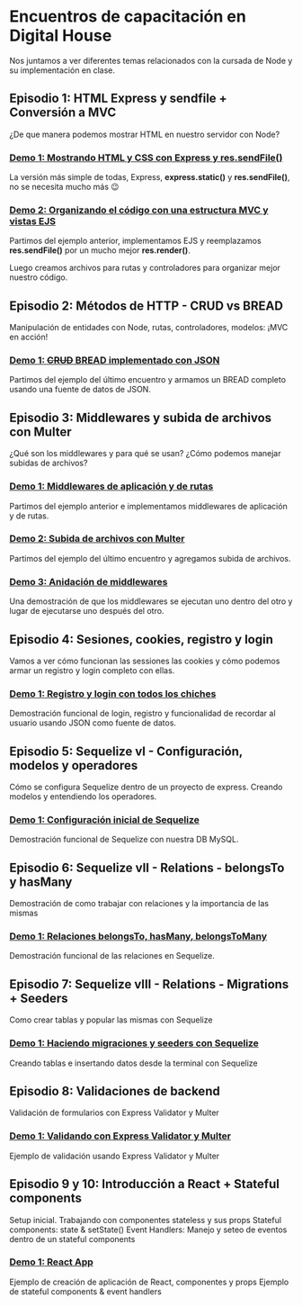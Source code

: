 # Encuentros de capacitación en Digital House

Nos juntamos a ver diferentes temas relacionados con la cursada de Node y su implementación en clase.

## Episodio 1:  HTML Express y sendfile + Conversión a MVC

¿De que manera podemos mostrar HTML en nuestro servidor con Node?

### [Demo 1: Mostrando HTML y CSS con Express y res.sendFile()](e1-01-html-express-sendfile)

La versión más simple de todas, Express, **express.static()** y **res.sendFile()**, no se necesita mucho más :wink:

### [Demo 2: Organizando el código con una estructura MVC y vistas EJS](e1-02-pasaje-a-mvc)

Partimos del ejemplo anterior, implementamos EJS y reemplazamos **res.sendFile()** por un mucho mejor **res.render()**.

Luego creamos archivos para rutas y controladores para organizar mejor nuestro código.

## Episodio 2:  Métodos de HTTP - CRUD vs BREAD

Manipulación de entidades con Node, rutas, controladores, modelos: ¡MVC en acción!

### [Demo 1: ~~CRUD~~ BREAD implementado con JSON](e2-01-json-crud)

Partimos del ejemplo del último encuentro y armamos un BREAD completo usando una fuente de datos de JSON.

## Episodio 3:  Middlewares y subida de archivos con Multer

¿Qué son los middlewares y para qué se usan? ¿Cómo podemos manejar subidas de archivos?

### [Demo 1: Middlewares de aplicación y de rutas](e3-01-middlewares)

Partimos del ejemplo anterior e implementamos middlewares de aplicación y de rutas.

### [Demo 2: Subida de archivos con Multer](e3-02-multer)

Partimos del ejemplo del último encuentro y agregamos subida de archivos.

### [Demo 3: Anidación de middlewares](e3-03-anidado-de-middlewares)

Una demostración de que los middlewares se ejecutan uno dentro del otro y lugar de ejecutarse uno después del otro.

## Episodio 4:  Sesiones, cookies, registro y login

Vamos a ver cómo funcionan las sessiones las cookies y cómo podemos armar un registro y login completo con ellas.

### [Demo 1: Registro y login con todos los chiches](e4-01-session-cookies-login)

Demostración funcional de login, registro y funcionalidad de recordar al usuario usando JSON como fuente de datos.

## Episodio 5:  Sequelize vI - Configuración, modelos y operadores

Cómo se configura Sequelize dentro de un proyecto de express. Creando modelos y entendiendo los operadores.

### [Demo 1: Configuración inicial de Sequelize](e5-01-sequelize-vI)

Demostración funcional de Sequelize con nuestra DB MySQL.

## Episodio 6:  Sequelize vII - Relations - belongsTo y hasMany

Demostración de como trabajar con relaciones y la importancia de las mismas

### [Demo 1: Relaciones belongsTo, hasMany, belongsToMany](e6-01-sequelize-vII)

Demostración funcional de las relaciones en Sequelize.

## Episodio 7:  Sequelize vIII - Relations - Migrations + Seeders

Como crear tablas y popular las mismas con Sequelize

### [Demo 1: Haciendo migraciones y seeders con Sequelize](e7-01-sequelize-vIII)

Creando tablas e insertando datos desde la terminal con Sequelize

## Episodio 8:  Validaciones de backend

Validación de formularios con Express Validator y Multer

### [Demo 1: Validando con Express Validator y Multer](e8-01-express-validator-multer)

Ejemplo de validación usando Express Validator y Multer

## Episodio 9 y 10: Introducción a React + Stateful components

Setup inicial. Trabajando con componentes stateless y sus props
Stateful components: state & setState()
Event Handlers: Manejo y seteo de eventos dentro de un stateful components

### [Demo 1: React App](e9-10-01-react-vI-vII)

Ejemplo de creación de aplicación de React, componentes y props
Ejemplo de stateful components & event handlers